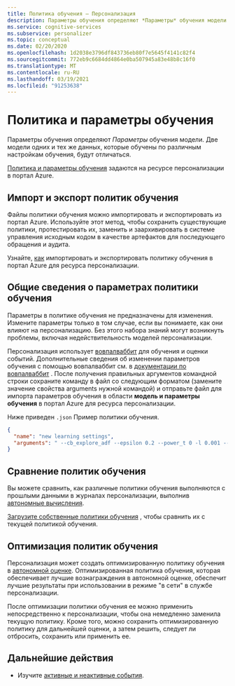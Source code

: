 ```yaml
---
title: Политика обучения — Персонализация
description: Параметры обучения определяют *Параметры* обучения модели. Две модели одних и тех же данных, которые обучены по различным настройкам обучения, будут отличаться.
ms.service: cognitive-services
ms.subservice: personalizer
ms.topic: conceptual
ms.date: 02/20/2020
ms.openlocfilehash: 1d2038e3796df843736eb80f7e5645f4141c82f4
ms.sourcegitcommit: 772eb9c6684dd4864e0ba507945a83e48b8c16f0
ms.translationtype: MT
ms.contentlocale: ru-RU
ms.lasthandoff: 03/19/2021
ms.locfileid: "91253638"
---
```

# <a name="learning-policy-and-settings"></a>Политика и параметры обучения

Параметры обучения определяют *Параметры* обучения модели. Две модели одних и тех же данных, которые обучены по различным настройкам обучения, будут отличаться.

[Политика и параметры обучения](how-to-settings.md#configure-rewards-for-the-feedback-loop) задаются на ресурсе персонализации в портал Azure.

## <a name="import-and-export-learning-policies"></a>Импорт и экспорт политик обучения

Файлы политики обучения можно импортировать и экспортировать из портал Azure. Используйте этот метод, чтобы сохранить существующие политики, протестировать их, заменить и заархивировать в системе управления исходным кодом в качестве артефактов для последующего обращения и аудита.

Узнайте, [как](how-to-manage-model.md#import-a-new-learning-policy) импортировать и экспортировать политику обучения в портал Azure для ресурса персонализации.

## <a name="understand-learning-policy-settings"></a>Общие сведения о параметрах политики обучения

Параметры в политике обучения не предназначены для изменения. Измените параметры только в том случае, если вы понимаете, как они влияют на персонализацию. Без этого набора знаний могут возникнуть проблемы, включая недействительность моделей персонализации.

Персонализация использует [вовпалваббит](https://github.com/VowpalWabbit) для обучения и оценки событий. Дополнительные сведения об изменении параметров обучения с помощью вовпалваббит см. в [документации по вовпалваббит](https://github.com/VowpalWabbit/vowpal_wabbit/wiki/Command-line-arguments) . После получения правильных аргументов командной строки сохраните команду в файл со следующим форматом (замените значение свойства arguments нужной командой) и отправьте файл для импорта параметров обучения в области **модель и параметры обучения** в портал Azure для ресурса персонализации.

Ниже приведен `.json` Пример политики обучения.

```json
{
  "name": "new learning settings",
  "arguments": " --cb_explore_adf --epsilon 0.2 --power_t 0 -l 0.001 --cb_type mtr -q ::"
}
```

## <a name="compare-learning-policies"></a>Сравнение политик обучения

Вы можете сравнить, как различные политики обучения выполняются с прошлыми данными в журналах персонализации, выполнив [автономные вычисления](concepts-offline-evaluation.md).

[Загрузите собственные политики обучения](how-to-manage-model.md) , чтобы сравнить их с текущей политикой обучения.

## <a name="optimize-learning-policies"></a>Оптимизация политик обучения

Персонализация может создать оптимизированную политику обучения в [автономной оценке](how-to-offline-evaluation.md). Оптимизированная политика обучения, которая обеспечивает лучшие вознаграждения в автономной оценке, обеспечит лучшие результаты при использовании в режиме "в сети" в службе персонализации.

После оптимизации политики обучения ее можно применить непосредственно к персонализации, чтобы она немедленно заменила текущую политику. Кроме того, можно сохранить оптимизированную политику для дальнейшей оценки, а затем решить, следует ли отбросить, сохранить или применить ее.

## <a name="next-steps"></a>Дальнейшие действия

* Изучите [активные и неактивные события](concept-active-inactive-events.md).
